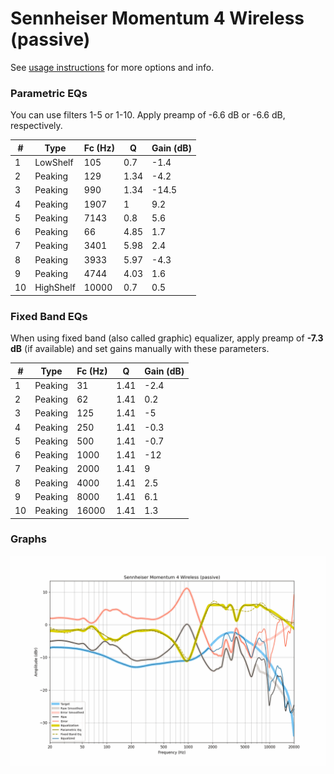 # Sennheiser Momentum 4 Wireless (passive)
See [usage instructions](https://github.com/jaakkopasanen/AutoEq#usage) for more options and info.

### Parametric EQs
You can use filters 1-5 or 1-10. Apply preamp of -6.6 dB or -6.6 dB, respectively.

|   # | Type      |   Fc (Hz) |    Q |   Gain (dB) |
|-----|-----------|-----------|------|-------------|
|   1 | LowShelf  |       105 | 0.7  |        -1.4 |
|   2 | Peaking   |       129 | 1.34 |        -4.2 |
|   3 | Peaking   |       990 | 1.34 |       -14.5 |
|   4 | Peaking   |      1907 | 1    |         9.2 |
|   5 | Peaking   |      7143 | 0.8  |         5.6 |
|   6 | Peaking   |        66 | 4.85 |         1.7 |
|   7 | Peaking   |      3401 | 5.98 |         2.4 |
|   8 | Peaking   |      3933 | 5.97 |        -4.3 |
|   9 | Peaking   |      4744 | 4.03 |         1.6 |
|  10 | HighShelf |     10000 | 0.7  |         0.5 |

### Fixed Band EQs
When using fixed band (also called graphic) equalizer, apply preamp of **-7.3 dB** (if available) and set gains manually with these parameters.

|   # | Type    |   Fc (Hz) |    Q |   Gain (dB) |
|-----|---------|-----------|------|-------------|
|   1 | Peaking |        31 | 1.41 |        -2.4 |
|   2 | Peaking |        62 | 1.41 |         0.2 |
|   3 | Peaking |       125 | 1.41 |        -5   |
|   4 | Peaking |       250 | 1.41 |        -0.3 |
|   5 | Peaking |       500 | 1.41 |        -0.7 |
|   6 | Peaking |      1000 | 1.41 |       -12   |
|   7 | Peaking |      2000 | 1.41 |         9   |
|   8 | Peaking |      4000 | 1.41 |         2.5 |
|   9 | Peaking |      8000 | 1.41 |         6.1 |
|  10 | Peaking |     16000 | 1.41 |         1.3 |

### Graphs
![](./Sennheiser%20Momentum%204%20Wireless%20(passive).png)
